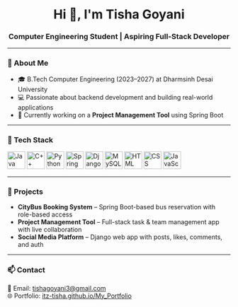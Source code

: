 <h1 align="center">Hi 👋, I'm Tisha Goyani</h1>
<h3 align="center">Computer Engineering Student | Aspiring Full-Stack Developer</h3>

---

### 🌟 About Me

- 🎓 B.Tech Computer Engineering (2023–2027) at Dharmsinh Desai University  
- 💻 Passionate about backend development and building real-world applications  
- 🔄 Currently working on a **Project Management Tool** using Spring Boot  

---

### 🚀 Tech Stack

<p align="left">
  <img src="https://cdn.jsdelivr.net/gh/devicons/devicon/icons/java/java-original.svg" alt="Java" width="40" height="40"/>
  <img src="https://cdn.jsdelivr.net/gh/devicons/devicon/icons/cplusplus/cplusplus-original.svg" alt="C++" width="40" height="40"/>
  <img src="https://cdn.jsdelivr.net/gh/devicons/devicon/icons/python/python-original.svg" alt="Python" width="40" height="40"/>
  <img src="https://cdn.jsdelivr.net/gh/devicons/devicon/icons/spring/spring-original.svg" alt="Spring Boot" width="40" height="40"/>
  <img src="https://cdn.jsdelivr.net/gh/devicons/devicon/icons/django/django-plain.svg" alt="Django" width="40" height="40"/>
  <img src="https://cdn.jsdelivr.net/gh/devicons/devicon/icons/mysql/mysql-original.svg" alt="MySQL" width="40" height="40"/>
  <img src="https://cdn.jsdelivr.net/gh/devicons/devicon/icons/html5/html5-original.svg" alt="HTML" width="40" height="40"/>
  <img src="https://cdn.jsdelivr.net/gh/devicons/devicon/icons/css3/css3-original.svg" alt="CSS" width="40" height="40"/>
  <img src="https://cdn.jsdelivr.net/gh/devicons/devicon/icons/javascript/javascript-original.svg" alt="JavaScript" width="40" height="40"/>
</p>

---

### 📌 Projects

- **CityBus Booking System** – Spring Boot-based bus reservation with role-based access  
- **Project Management Tool** – Full-stack task & team management app with live collaboration  
- **Social Media Platform** – Django web app with posts, likes, comments, and auth

---

### 📫 Contact

📧 Email: tishagoyani3@gmail.com  
🌐 Portfolio: [itz-tisha.github.io/My_Portfolio](https://itz-tisha.github.io/My_Portfolio/)

